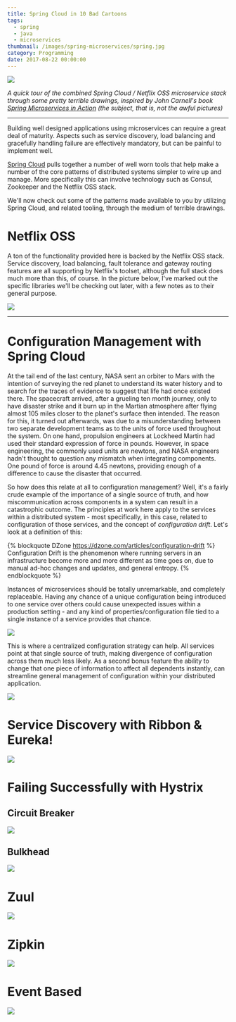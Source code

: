 ```yaml
---
title: Spring Cloud in 10 Bad Cartoons
tags:
  - spring
  - java
  - microservices
thumbnail: /images/spring-microservices/spring.jpg
category: Programming
date: 2017-08-22 00:00:00
---
```


![](/images/spring-microservices/spring.jpg)

*A quick tour of the combined Spring Cloud / Netflix OSS microservice stack through some pretty terrible drawings, inspired by John Carnell's book [Spring Microservices in Action](https://www.manning.com/books/spring-microservices-in-action) (the subject, that is, not the awful pictures)*

---

Building well designed applications using microservices can require a great deal of maturity. Aspects such as service discovery, load balancing and gracefully handling failure are effectively mandatory, but can be painful to implement well.

[Spring Cloud](http://projects.spring.io/spring-cloud/) pulls together a number of well worn tools that help make a number of the core patterns of distributed systems simpler to wire up and manage. More specifically this can involve technology such as Consul, Zookeeper and the Netflix OSS stack.

We'll now check out some of the patterns made available to you by utilizing Spring Cloud, and related tooling, through the medium of terrible drawings.

# Netflix OSS

A ton of the functionality provided here is backed by the Netflix OSS stack. Service discovery, load balancing, fault tolerance and gateway routing features are all supporting by Netflix's toolset, although the full stack does much more than this, of course. In the picture below, I've marked out the specific libraries we'll be checking out later, with a few notes as to their general purpose.

![](/images/spring-microservices/netflix.png)

---

# Configuration Management with Spring Cloud

At the tail end of the last century, NASA sent an orbiter to Mars with the intention of surveying the red planet to understand its water history and to search for the traces of evidence to suggest that life had once existed there. The spacecraft arrived, after a grueling ten month journey, only to have disaster strike and it burn up in the Martian atmosphere after flying almost 105 miles closer to the planet's surface then intended. The reason for this, it turned out afterwards, was due to a misunderstanding between two separate development teams as to the units of force used throughout the system. On one hand, propulsion engineers at Lockheed Martin had used their standard expression of force in pounds. However, in space engineering, the commonly used units are newtons, and NASA engineers hadn't thought to question any mismatch when integrating components. One pound of force is around 4.45 newtons, providing enough of a difference to cause the disaster that occurred.

So how does this relate at all to configuration management? Well, it's a fairly crude example of the importance of a single source of truth, and how miscommunication across components in a system can result in a catastrophic outcome. The principles at work here apply to the services within a distributed system - most specifically, in this case, related to configuration of those services, and the concept of *configuration drift*. Let's look at a definition of this:

{% blockquote DZone https://dzone.com/articles/configuration-drift %}
Configuration Drift is the phenomenon where running servers in an infrastructure become more and more different as time goes on, due to manual ad-hoc changes and updates, and general entropy.
{% endblockquote %}

Instances of microservices should be totally unremarkable, and completely replaceable. Having any chance of a unique configuration being introduced to one service over others could cause unexpected issues within a production setting - and any kind of properties/configuration file tied to a single instance of a service provides that chance.

![](/images/spring-microservices/kaboom.png)

This is where a centralized configuration strategy can help. All services point at that single source of truth, making divergence of configuration across them much less likely. As a second bonus feature the ability to change that one piece of information to affect all dependents instantly, can streamline general management of configuration within your distributed application.

![](/images/spring-microservices/config.png)

# Service Discovery with Ribbon & Eureka!

![](/images/spring-microservices/eureka.png)

# Failing Successfully with Hystrix

## Circuit Breaker

![](/images/spring-microservices/circuitbreaker.png)

## Bulkhead

![](/images/spring-microservices/bulkhead.png)

# Zuul

![](/images/spring-microservices/zuul.png)

# Zipkin

![](/images/spring-microservices/zipkin.png)

# Event Based
![](/images/spring-microservices/messages.png)
